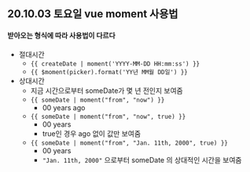 ## 20.10.03 토요일 vue moment 사용법

#### 받아오는 형식에 따라 사용법이 다르다

- 절대시간
  - `{{ createDate | moment('YYYY-MM-DD HH:mm:ss') }}`
  - `{{ $moment(picker).format('YY년 MM월 DD일') }}`
- 상대시간
  - 지금 시간으로부터 someDate가 몇 년 전인지 보여줌
  - `{{ someDate | moment("from", "now") }}`
    - 00 years ago
  - `{{ someDate | moment("from", "now", true) }}`
    - 00 years
    - true인 경우 ago 없이 값만 보여줌
  - `{{ someDate | moment("from", "Jan. 11th, 2000", true) }}`
    - 00 years
    - `"Jan. 11th, 2000"` 으로부터 someDate 의 상대적인 시간을 보여줌
